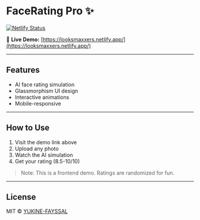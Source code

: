 # FaceRating Pro ✨

[![Netlify Status](https://api.netlify.com/api/v1/badges/YOUR-NETLIFY-ID/deploy-status)](https://app.netlify.com/sites/looksmaxxers/deploys)

🔗 **Live Demo:** [https://looksmaxxers.netlify.app/](https://looksmaxxers.netlify.app/)

---

## Features
- AI face rating simulation
- Glassmorphism UI design
- Interactive animations
- Mobile-responsive

---

## How to Use
1. Visit the demo link above
2. Upload any photo
3. Watch the AI simulation
4. Get your rating (8.5-10/10)

> Note: This is a frontend demo. Ratings are randomized for fun.

---

## License
MIT © [YUKINE-FAYSSAL](https://github.com/YUKINE-FAYSSAL)
